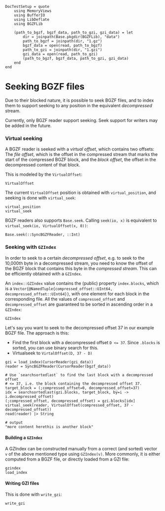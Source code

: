 ```@meta
DocTestSetup = quote
    using MemoryViews
    using BufferIO
    using LibDeflate
    using BGZFLib

    (path_to_bgzf, bgzf_data, path_to_gzi, gzi_data) = let
        dir = joinpath(Base.pkgdir(BGZFLib), "data")
        path_to_bgzf = joinpath(dir, "1.gz")
        bgzf_data = open(read, path_to_bgzf)
        path_to_gzi = joinpath(dir, "1.gzi")
        gzi_data = open(read, path_to_gzi)
        (path_to_bgzf, bgzf_data, path_to_gzi, gzi_data)
    end
end
```

# Seeking BGZF files
Due to their blocked nature, it is possible to seek BGZF files, and to index them to support seeking to any position in the equivalent _decompressed_ stream.

Currently, only BGZF reader support seeking. Seek support for writers may be added in the future.

### Virtual seeking
A BGZF reader is seeked with a _virtual offset_, which contains two offsets: The _file offset_, which is the offset in the compressed stream that marks the start of the compressed BGZF block, and the _block offset_, the offset in the decompressed content of that block.

This is modeled by the `VirtualOffset`:

```@docs; canonical = false
VirtualOffset
```

The current `VirtualOffset` position is obtained with `virtual_position`, and seeking is done with `virtual_seek`:

```@docs; canonical = false
virtual_position
virtual_seek
```

BGZF readers also supports `Base.seek`. Calling `seek(io, x)` is equivalent to `virtual_seek(io, VirtualOffset(x, 0))`:

```@docs; canonical = false
Base.seek(::SyncBGZFReader, ::Int)
```

### Seeking with `GZIndex`
In order to seek to a certain *decompressed offset*, e.g. to seek to the 10,000th byte in a decompressed stream, you need to know the offset of the BGZF block that contains this byte in the *compressed stream*.
This can be efficiently obtained with a `GZIndex`.

An `index::GZIndex` value contains the (public) property `index.blocks`, which is a `Vector{@NamedTuple{compressed_offset::UInt64, decompressed_offset::UInt64}}`, with one element for each block in the corresponding file. All the values of `compressed_offset` and `decompressed_offset` are guaranteed to be sorted in ascending order in a `GZIndex`:

```@docs; canonical = false
GZIndex
```

Let's say you want to seek to the decompressed offset 37 in our example BGZF file.
The approach is this:

* Find the first block with a decompressed offset `D <= 37`. Since `.blocks` is sorted, you can use binary search for this.
* Virtualseek to `VirtalOffset(D, 37 - D)`

```jldoctest
gzi = load_index(CursorReader(gzi_data))
reader = SyncBGZFReader(CursorReader(bgzf_data))

# Use `searchsortedlast` to find the last block with a decompressed offset
# <= 37, i.e. the block containing the decompressed offset 37.
target_block = (;compressed_offset=0, decompressed_offset=37)
idx = searchsortedlast(gzi.blocks, target_block, by=i -> i.decompressed_offset)
(;compressed_offset, decompressed_offset) = gzi.blocks[idx]
virtual_seek(reader, VirtualOffset(compressed_offset, 37 - decompressed_offset))
read(reader) |> String

# output
"more content herethis is another block"
```

#### Building a `GZIndex`
A GZIndex can be constructed manually from a correct (and sorted) vector `v` of the above mentioned type using `GZIndex(v)`. More commonly, it is either computed from a BGZF file, or directly loaded from a GZI file:

```@docs; canonical = false
gzindex
load_index
```

#### Writing GZI files
This is done with `write_gzi`:

```@docs; canonical = false
write_gzi
```

